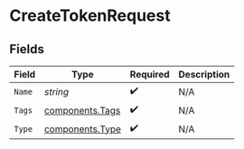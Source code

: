 # CreateTokenRequest


## Fields

| Field                                              | Type                                               | Required                                           | Description                                        |
| -------------------------------------------------- | -------------------------------------------------- | -------------------------------------------------- | -------------------------------------------------- |
| `Name`                                             | *string*                                           | :heavy_check_mark:                                 | N/A                                                |
| `Tags`                                             | [components.Tags](../../models/components/tags.md) | :heavy_check_mark:                                 | N/A                                                |
| `Type`                                             | [components.Type](../../models/components/type.md) | :heavy_check_mark:                                 | N/A                                                |